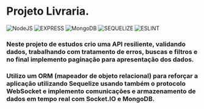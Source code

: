 # Projeto Livraria.

![NodeJS](https://img.shields.io/badge/Node.js-43853D?style=for-the-badge&logo=node.js&logoColor=white) ![EXPRESS](https://img.shields.io/badge/Express.js-404D59?style=for-the-badge) ![MongoDB](https://img.shields.io/badge/MongoDB-4EA94B?style=for-the-badge&logo=mongodb&logoColor=white) ![SEQUELIZE](https://img.shields.io/badge/Sequelize-52B0E7?style=for-the-badge&logo=Sequelize&logoColor=white) ![ESLINT](https://img.shields.io/badge/eslint-3A33D1?style=for-the-badge&logo=eslint&logoColor=white)

### Neste projeto de estudos crio uma  API resiliente, validando dados, trabalhando com tratamento de erros, buscas e filtros e no final implemento paginação para apresentação dos dados.
### Utilizo um ORM (mapeador de objeto relacional) para reforçar a aplicação utilizando Sequelize usando também o protocolo WebSocket e implemento comunicações e armazenamento de dados em tempo real com Socket.IO e MongoDB.

